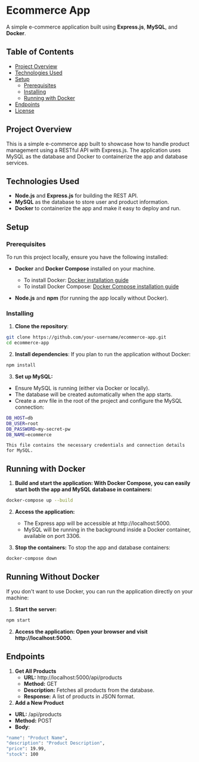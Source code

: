 # Ecommerce App

A simple e-commerce application built using **Express.js**, **MySQL**, and **Docker**.

## Table of Contents

- [Project Overview](#project-overview)
- [Technologies Used](#technologies-used)
- [Setup](#setup)
  - [Prerequisites](#prerequisites)
  - [Installing](#installing)
  - [Running with Docker](#running-with-docker)
- [Endpoints](#endpoints)
- [License](#license)

## Project Overview

This is a simple e-commerce app built to showcase how to handle product management using a RESTful API with Express.js. The application uses MySQL as the database and Docker to containerize the app and database services.

## Technologies Used

- **Node.js** and **Express.js** for building the REST API.
- **MySQL** as the database to store user and product information.
- **Docker** to containerize the app and make it easy to deploy and run.

## Setup

### Prerequisites

To run this project locally, ensure you have the following installed:

- **Docker** and **Docker Compose** installed on your machine.
  - To install Docker: [Docker installation guide](https://docs.docker.com/get-docker/)
  - To install Docker Compose: [Docker Compose installation guide](https://docs.docker.com/compose/install/)

- **Node.js** and **npm** (for running the app locally without Docker).

### Installing

1. **Clone the repository**:
```bash
git clone https://github.com/your-username/ecommerce-app.git
cd ecommerce-app
```
2. **Install dependencies**: If you plan to run the application without Docker:
```bash
npm install
```
3. **Set up MySQL:**

- Ensure MySQL is running (either via Docker or locally).
- The database will be created automatically when the app starts.
- Create a .env file in the root of the project and configure the MySQL connection:
```bash
DB_HOST=db
DB_USER=root
DB_PASSWORD=my-secret-pw
DB_NAME=ecommerce
```
    This file contains the necessary credentials and connection details for MySQL.

## Running with Docker
1. **Build and start the application: With Docker Compose, you can easily start both the app and MySQL database in containers:**
```bash
docker-compose up --build
```

2. **Access the application:**
    - The Express app will be accessible at http://localhost:5000.
    - MySQL will be running in the background inside a Docker container, available on port 3306.

3. **Stop the containers:** To stop the app and database containers:
```bash
docker-compose down
```
## Running Without Docker
If you don't want to use Docker, you can run the application directly on your machine:
1. **Start the server:**
```bash
npm start
```
2. **Access the application: Open your browser and visit http://localhost:5000.**
## Endpoints
1. **Get All Products**
    - **URL:** http://localhost:5000/api/products
    - **Method:** GET
    - **Description:** Fetches all products from the database.
    - **Response:** A list of products in JSON format.
2. **Add a New Product**
- **URL:** /api/products
- **Method:** POST
- **Body**:
```bash
"name": "Product Name",
"description": "Product Description",
"price": 19.99,
"stock": 100
```